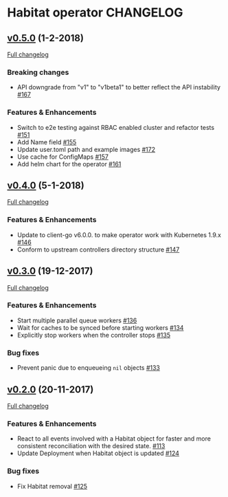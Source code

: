# Habitat operator CHANGELOG

## [v0.5.0](https://github.com/kinvolk/habitat-operator/tree/v0.5.0) (1-2-2018)
[Full changelog](https://github.com/kinvolk/habitat-operator/compare/v0.4.0...v0.5.0)

### Breaking changes

* API downgrade from "v1" to "v1beta1" to better reflect the API instability [#167](https://github.com/kinvolk/habitat-operator/pull/167)

### Features & Enhancements

- Switch to e2e testing against RBAC enabled cluster and refactor tests [#151](https://github.com/kinvolk/habitat-operator/pull/151)
- Add Name field [#155](https://github.com/kinvolk/habitat-operator/pull/155)
- Update user.toml path and example images [#172](https://github.com/kinvolk/habitat-operator/pull/172)
- Use cache for ConfigMaps [#157](https://github.com/kinvolk/habitat-operator/pull/157)
- Add helm chart for the operator [#161](https://github.com/kinvolk/habitat-operator/pull/161)

## [v0.4.0](https://github.com/kinvolk/habitat-operator/tree/v0.4.0) (5-1-2018)
[Full changelog](https://github.com/kinvolk/habitat-operator/compare/v0.3.0...v0.4.0)

### Features & Enhancements

- Update to client-go v6.0.0. to make operator work with Kubernetes 1.9.x [#146](https://github.com/kinvolk/habitat-operator/pull/146)
- Conform to upstream controllers directory structure [#147](https://github.com/kinvolk/habitat-operator/pull/147)

## [v0.3.0](https://github.com/kinvolk/habitat-operator/tree/v0.3.0) (19-12-2017)
[Full changelog](https://github.com/kinvolk/habitat-operator/compare/v0.2.0...v0.3.0)

### Features & Enhancements

- Start multiple parallel queue workers [#136](https://github.com/kinvolk/habitat-operator/pull/136)
- Wait for caches to be synced before starting workers [#134](https://github.com/kinvolk/habitat-operator/pull/134)
- Explicitly stop workers when the controller stops [#135](https://github.com/kinvolk/habitat-operator/pull/135)

### Bug fixes

- Prevent panic due to enqueueing `nil` objects [#133](https://github.com/kinvolk/habitat-operator/pull/133)

## [v0.2.0](https://github.com/kinvolk/habitat-operator/tree/v0.2.0) (20-11-2017)
[Full changelog](https://github.com/kinvolk/habitat-operator/compare/v0.1.0...v0.2.0)

### Features & Enhancements

- React to all events involved with a Habitat object for faster and more consistent reconciliation with the desired state. [#113](https://github.com/kinvolk/habitat-operator/pull/113)
- Update Deployment when Habitat object is updated [#124](https://github.com/kinvolk/habitat-operator/pull/124)

### Bug fixes

- Fix Habitat removal [#125](https://github.com/kinvolk/habitat-operator/pull/125)

